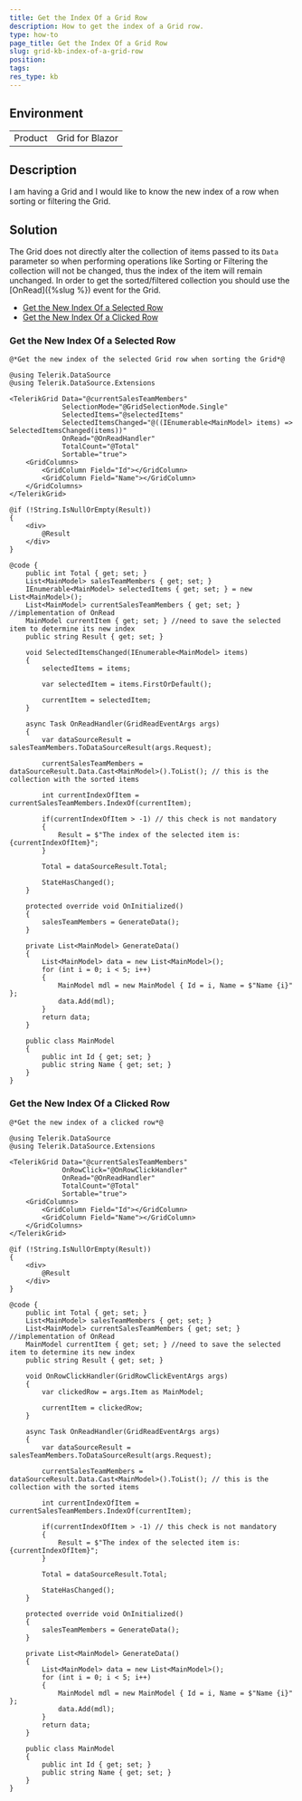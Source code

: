 ```yaml
---
title: Get the Index Of a Grid Row
description: How to get the index of a Grid row.
type: how-to
page_title: Get the Index Of a Grid Row
slug: grid-kb-index-of-a-grid-row
position: 
tags: 
res_type: kb
---
```


## Environment
<table>
	<tbody>
		<tr>
			<td>Product</td>
			<td>Grid for Blazor</td>
		</tr>
	</tbody>
</table>

## Description

I am having a Grid and I would like to know the new index of a row when sorting or filtering the Grid. 


## Solution

The Grid does not directly alter the collection of items passed to its `Data` parameter so when performing operations like Sorting or Filtering the collection will not be changed, thus the index of the item will remain unchanged. In order to get the sorted/filtered collection you should use the [OnRead]({%slug %}) event for the Grid.

* [Get the New Index Of a Selected Row](#get-the-new-index-of-a-selected-row)
* [Get the New Index Of a Clicked Row](#get-the-new-index-of-an-clicked-row)

### Get the New Index Of a Selected Row

````CSHTML
@*Get the new index of the selected Grid row when sorting the Grid*@

@using Telerik.DataSource
@using Telerik.DataSource.Extensions

<TelerikGrid Data="@currentSalesTeamMembers"
             SelectionMode="@GridSelectionMode.Single"
             SelectedItems="@selectedItems"
             SelectedItemsChanged="@((IEnumerable<MainModel> items) => SelectedItemsChanged(items))"
             OnRead="@OnReadHandler"
             TotalCount="@Total"
             Sortable="true">
    <GridColumns>
        <GridColumn Field="Id"></GridColumn>
        <GridColumn Field="Name"></GridColumn>
    </GridColumns>
</TelerikGrid>

@if (!String.IsNullOrEmpty(Result))
{
    <div>
        @Result
    </div>
}

@code {
    public int Total { get; set; }
    List<MainModel> salesTeamMembers { get; set; }
    IEnumerable<MainModel> selectedItems { get; set; } = new List<MainModel>();
    List<MainModel> currentSalesTeamMembers { get; set; } //implementation of OnRead
    MainModel currentItem { get; set; } //need to save the selected item to determine its new index
    public string Result { get; set; }

    void SelectedItemsChanged(IEnumerable<MainModel> items)
    {
        selectedItems = items;

        var selectedItem = items.FirstOrDefault();

        currentItem = selectedItem;
    }

    async Task OnReadHandler(GridReadEventArgs args)
    {
        var dataSourceResult = salesTeamMembers.ToDataSourceResult(args.Request);

        currentSalesTeamMembers = dataSourceResult.Data.Cast<MainModel>().ToList(); // this is the collection with the sorted items

        int currentIndexOfItem = currentSalesTeamMembers.IndexOf(currentItem);

        if(currentIndexOfItem > -1) // this check is not mandatory
        {
            Result = $"The index of the selected item is: {currentIndexOfItem}";
        }

        Total = dataSourceResult.Total;

        StateHasChanged();
    }

    protected override void OnInitialized()
    {
        salesTeamMembers = GenerateData();
    }

    private List<MainModel> GenerateData()
    {
        List<MainModel> data = new List<MainModel>();
        for (int i = 0; i < 5; i++)
        {
            MainModel mdl = new MainModel { Id = i, Name = $"Name {i}" };
            data.Add(mdl);
        }
        return data;
    }

    public class MainModel
    {
        public int Id { get; set; }
        public string Name { get; set; }
    }
}
````

### Get the New Index Of a Clicked Row

````CSHTML
@*Get the new index of a clicked row*@

@using Telerik.DataSource
@using Telerik.DataSource.Extensions

<TelerikGrid Data="@currentSalesTeamMembers"
             OnRowClick="@OnRowClickHandler"
             OnRead="@OnReadHandler"
             TotalCount="@Total"
             Sortable="true">
    <GridColumns>
        <GridColumn Field="Id"></GridColumn>
        <GridColumn Field="Name"></GridColumn>
    </GridColumns>
</TelerikGrid>

@if (!String.IsNullOrEmpty(Result))
{
    <div>
        @Result
    </div>
}

@code {
    public int Total { get; set; }
    List<MainModel> salesTeamMembers { get; set; }
    List<MainModel> currentSalesTeamMembers { get; set; } //implementation of OnRead
    MainModel currentItem { get; set; } //need to save the selected item to determine its new index
    public string Result { get; set; }

    void OnRowClickHandler(GridRowClickEventArgs args)
    {
        var clickedRow = args.Item as MainModel;

        currentItem = clickedRow;
    }

    async Task OnReadHandler(GridReadEventArgs args)
    {
        var dataSourceResult = salesTeamMembers.ToDataSourceResult(args.Request);

        currentSalesTeamMembers = dataSourceResult.Data.Cast<MainModel>().ToList(); // this is the collection with the sorted items

        int currentIndexOfItem = currentSalesTeamMembers.IndexOf(currentItem);

        if(currentIndexOfItem > -1) // this check is not mandatory
        {
            Result = $"The index of the selected item is: {currentIndexOfItem}";
        }

        Total = dataSourceResult.Total;

        StateHasChanged();
    }

    protected override void OnInitialized()
    {
        salesTeamMembers = GenerateData();
    }

    private List<MainModel> GenerateData()
    {
        List<MainModel> data = new List<MainModel>();
        for (int i = 0; i < 5; i++)
        {
            MainModel mdl = new MainModel { Id = i, Name = $"Name {i}" };
            data.Add(mdl);
        }
        return data;
    }

    public class MainModel
    {
        public int Id { get; set; }
        public string Name { get; set; }
    }
}
````

